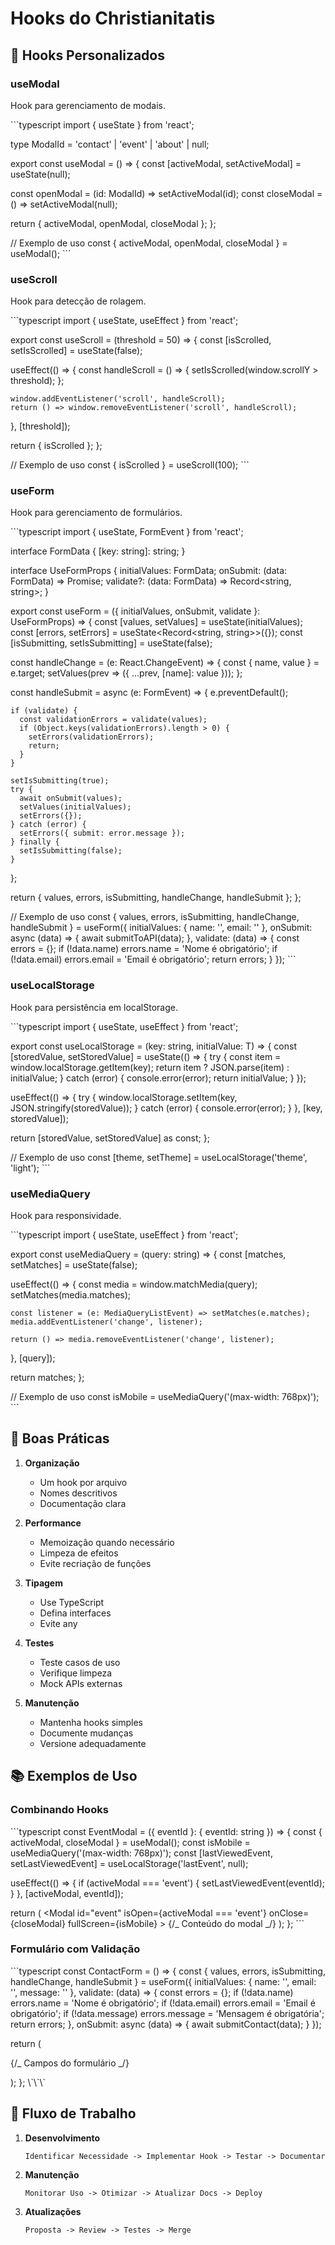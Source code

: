 # Hooks do Christianitatis

## 🎣 Hooks Personalizados

### useModal

Hook para gerenciamento de modais.

\`\`\`typescript
import { useState } from 'react';

type ModalId = 'contact' | 'event' | 'about' | null;

export const useModal = () => {
const [activeModal, setActiveModal] = useState<ModalId>(null);

const openModal = (id: ModalId) => setActiveModal(id);
const closeModal = () => setActiveModal(null);

return {
activeModal,
openModal,
closeModal
};
};

// Exemplo de uso
const { activeModal, openModal, closeModal } = useModal();
\`\`\`

### useScroll

Hook para detecção de rolagem.

\`\`\`typescript
import { useState, useEffect } from 'react';

export const useScroll = (threshold = 50) => {
const [isScrolled, setIsScrolled] = useState(false);

useEffect(() => {
const handleScroll = () => {
setIsScrolled(window.scrollY > threshold);
};

    window.addEventListener('scroll', handleScroll);
    return () => window.removeEventListener('scroll', handleScroll);

}, [threshold]);

return { isScrolled };
};

// Exemplo de uso
const { isScrolled } = useScroll(100);
\`\`\`

### useForm

Hook para gerenciamento de formulários.

\`\`\`typescript
import { useState, FormEvent } from 'react';

interface FormData {
[key: string]: string;
}

interface UseFormProps {
initialValues: FormData;
onSubmit: (data: FormData) => Promise<void>;
validate?: (data: FormData) => Record<string, string>;
}

export const useForm = ({ initialValues, onSubmit, validate }: UseFormProps) => {
const [values, setValues] = useState<FormData>(initialValues);
const [errors, setErrors] = useState<Record<string, string>>({});
const [isSubmitting, setIsSubmitting] = useState(false);

const handleChange = (e: React.ChangeEvent<HTMLInputElement>) => {
const { name, value } = e.target;
setValues(prev => ({ ...prev, [name]: value }));
};

const handleSubmit = async (e: FormEvent) => {
e.preventDefault();

    if (validate) {
      const validationErrors = validate(values);
      if (Object.keys(validationErrors).length > 0) {
        setErrors(validationErrors);
        return;
      }
    }

    setIsSubmitting(true);
    try {
      await onSubmit(values);
      setValues(initialValues);
      setErrors({});
    } catch (error) {
      setErrors({ submit: error.message });
    } finally {
      setIsSubmitting(false);
    }

};

return {
values,
errors,
isSubmitting,
handleChange,
handleSubmit
};
};

// Exemplo de uso
const { values, errors, isSubmitting, handleChange, handleSubmit } = useForm({
initialValues: { name: '', email: '' },
onSubmit: async (data) => {
await submitToAPI(data);
},
validate: (data) => {
const errors = {};
if (!data.name) errors.name = 'Nome é obrigatório';
if (!data.email) errors.email = 'Email é obrigatório';
return errors;
}
});
\`\`\`

### useLocalStorage

Hook para persistência em localStorage.

\`\`\`typescript
import { useState, useEffect } from 'react';

export const useLocalStorage = <T>(key: string, initialValue: T) => {
const [storedValue, setStoredValue] = useState<T>(() => {
try {
const item = window.localStorage.getItem(key);
return item ? JSON.parse(item) : initialValue;
} catch (error) {
console.error(error);
return initialValue;
}
});

useEffect(() => {
try {
window.localStorage.setItem(key, JSON.stringify(storedValue));
} catch (error) {
console.error(error);
}
}, [key, storedValue]);

return [storedValue, setStoredValue] as const;
};

// Exemplo de uso
const [theme, setTheme] = useLocalStorage('theme', 'light');
\`\`\`

### useMediaQuery

Hook para responsividade.

\`\`\`typescript
import { useState, useEffect } from 'react';

export const useMediaQuery = (query: string) => {
const [matches, setMatches] = useState(false);

useEffect(() => {
const media = window.matchMedia(query);
setMatches(media.matches);

    const listener = (e: MediaQueryListEvent) => setMatches(e.matches);
    media.addEventListener('change', listener);

    return () => media.removeEventListener('change', listener);

}, [query]);

return matches;
};

// Exemplo de uso
const isMobile = useMediaQuery('(max-width: 768px)');
\`\`\`

## 🔧 Boas Práticas

1. **Organização**

   - Um hook por arquivo
   - Nomes descritivos
   - Documentação clara

2. **Performance**

   - Memoização quando necessário
   - Limpeza de efeitos
   - Evite recriação de funções

3. **Tipagem**

   - Use TypeScript
   - Defina interfaces
   - Evite any

4. **Testes**

   - Teste casos de uso
   - Verifique limpeza
   - Mock APIs externas

5. **Manutenção**
   - Mantenha hooks simples
   - Documente mudanças
   - Versione adequadamente

## 📚 Exemplos de Uso

### Combinando Hooks

\`\`\`typescript
const EventModal = ({ eventId }: { eventId: string }) => {
const { activeModal, closeModal } = useModal();
const isMobile = useMediaQuery('(max-width: 768px)');
const [lastViewedEvent, setLastViewedEvent] = useLocalStorage('lastEvent', null);

useEffect(() => {
if (activeModal === 'event') {
setLastViewedEvent(eventId);
}
}, [activeModal, eventId]);

return (
<Modal
id="event"
isOpen={activeModal === 'event'}
onClose={closeModal}
fullScreen={isMobile} >
{/_ Conteúdo do modal _/}
</Modal>
);
};
\`\`\`

### Formulário com Validação

\`\`\`typescript
const ContactForm = () => {
const { values, errors, isSubmitting, handleChange, handleSubmit } = useForm({
initialValues: {
name: '',
email: '',
message: ''
},
validate: (data) => {
const errors = {};
if (!data.name) errors.name = 'Nome é obrigatório';
if (!data.email) errors.email = 'Email é obrigatório';
if (!data.message) errors.message = 'Mensagem é obrigatória';
return errors;
},
onSubmit: async (data) => {
await submitContact(data);
}
});

return (
<form onSubmit={handleSubmit}>
{/_ Campos do formulário _/}
</form>
);
};
\`\`\`

## 🔄 Fluxo de Trabalho

1. **Desenvolvimento**

   ```
   Identificar Necessidade -> Implementar Hook -> Testar -> Documentar
   ```

2. **Manutenção**

   ```
   Monitorar Uso -> Otimizar -> Atualizar Docs -> Deploy
   ```

3. **Atualizações**
   ```
   Proposta -> Review -> Testes -> Merge
   ```

